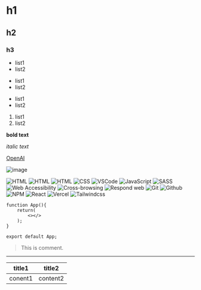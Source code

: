 <!-- HTML 태그 사용 가능 : br, img -->
# h1
## h2
### h3

<!-- 순서 없는 목록 : -, *, + -->
- list1
- list2
* list1
* list2
+ list1
+ list2

<!-- 순서 있는 목록 : 숫자와 점 -->
1. list1
2. list2

<!-- 볼드체 : **텍스트** 또는 __텍스트__ -->
**bold text**

<!-- 이탤릭체 : *텍스트* 또는 _텍스트_ -->
*italic text*

<!-- 링크 : [링크 텍스트](URL) -->
[OpenAI](https://www.openai.com)

<!-- 이미지 : ![대체 텍스트](이미지 URL) -->
![image](https://example.com/image.png)

<!-- 로고 -->
![HTML](https://img.shields.io/badge/-HTML-F05032)
![HTML](https://img.shields.io/badge/-HTML-F05032?style=flat-square)
![HTML](https://img.shields.io/badge/-HTML-F05032?style=flat-square&logo=html5&logoColor=ffffff)
![CSS](https://img.shields.io/badge/-CSS-007ACC?style=flat-square&logo=css3)
![VSCode](https://img.shields.io/badge/VSCode-007ACC?style=flat-square&logo=visualstudio&logoColor=white")
![JavaScript](https://img.shields.io/badge/-JavaScript-dc8d2d?style=flat-square&logo=javascript&logoColor=ffffff)
![SASS](https://img.shields.io/badge/-Sass-ca6598?style=flat-square&logo=sass&logoColor=ffffff)
![Web Accessibility](https://img.shields.io/badge/-Accessibility-00A98F?style=flat-square&logo=w3c&logoColor=ffffff)
![Cross-browsing](https://img.shields.io/badge/-Cross%20browsing-302683?style=flat-square&logo=googlechrome&logoColor=ffffff)
![Respond web](https://img.shields.io/badge/-Respond%20web-ca6598?style=flat-square&logo=htmlacademy&logoColor=ffffff)
![Git](https://img.shields.io/badge/-Git-F05032?style=flat-square&logo=git&logoColor=ffffff)
![Github](https://img.shields.io/badge/GitHub-%234083d5.svg?style=flat-square&logo=github)
![NPM](https://img.shields.io/badge/-NPM-e72e35?style=flat-square&logo=npm&logoColor=ffffff)
![React](https://img.shields.io/badge/-React-0088CC?style=flat-square&logo=React)
![Vercel](https://img.shields.io/badge/-Vercel-444444?style=flat-square&logo=vercel&logoColor=efefef)
![Tailwindcss](https://img.shields.io/badge/-Tailwindcss-06B6D4?style=flat-square&logo=tailwindcss&logoColor=ffffff)

<!-- 코드뷰 -->
``` React
function App(){
	return(
		<></>
	);
}

export default App;
```

<!-- 인용 : > 기호를 사용하여 인용문 작성 -->
> This is comment.


<!-- 수평선 : ---, ***, ___ 등을 사용하여 수평선 생성 -->
---


<!-- 테이블 : 파이프(|)를 사용하여 테이블 생성 -->
| title1 | title2 |
|---|---|
| conent1 | content2 |
